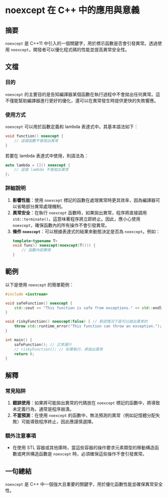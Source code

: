 <!--
Meta Description: # noexcept 在 C++ 中的應用與意義 ## 摘要 `noexcept` 是 C++11 中引入的一個關鍵字，用於標示函數是否會引發異常。透過使用 `noexcept`，開發者可以優化程式碼的性能並提高異常安全性。 ## 文檔 ### 目的 `noexcept` 的主要目的是告知編譯器某個...
Meta Keywords: noexcept, lambda, cpp, void, std
-->

# noexcept 在 C++ 中的應用與意義

## 摘要
`noexcept` 是 C++11 中引入的一個關鍵字，用於標示函數是否會引發異常。透過使用 `noexcept`，開發者可以優化程式碼的性能並提高異常安全性。

## 文檔
### 目的
`noexcept` 的主要目的是告知編譯器某個函數在執行過程中不會拋出任何異常。這不僅能幫助編譯器進行更好的優化，還可以在異常發生時提供更快的失敗響應。

### 使用方式
`noexcept` 可以用於函數定義和 lambda 表達式中。其基本語法如下：

```cpp
void function() noexcept {
    // 這個函數不會拋出異常
}
```

若要在 lambda 表達式中使用，則語法為：

```cpp
auto lambda = []() noexcept {
    // 這個 lambda 不會拋出異常
};
```

### 詳細說明
1. **影響性能**：使用 `noexcept` 標記的函數在處理異常時更具效率，因為編譯器可以省略部分異常處理機制。
2. **異常安全**：在執行 `noexcept` 函數時，如果拋出異常，程序將直接調用 `std::terminate()`，這意味著程序將立即終止。因此，應小心使用 `noexcept`，確保函數內的所有操作不會引發異常。
3. **條件 `noexcept`**：可以根據表達式的結果來動態決定是否為 `noexcept`。例如：
   ```cpp
   template<typename T>
   void func() noexcept(noexcept(T())) {
       // 函數內部實現
   }
   ```

## 範例
以下是使用 `noexcept` 的簡單範例：

```cpp
#include <iostream>

void safeFunction() noexcept {
    std::cout << "This function is safe from exceptions." << std::endl;
}

void riskyFunction() noexcept(false) { // 默認情況下是可以拋出異常的
    throw std::runtime_error("This function can throw an exception.");
}

int main() {
    safeFunction(); // 正常運行
    // riskyFunction(); // 如果執行，將拋出異常
    return 0;
}
```

## 解釋
### 常見陷阱
1. **錯誤使用**：如果將可能拋出異常的代碼放在 `noexcept` 標記的函數中，將導致未定義行為，通常是程序崩潰。
2. **不當預測**：在使用 `noexcept` 的函數中，無法預測的異常（例如記憶體分配失敗）可能導致程序終止，因此應謹慎選擇。

### 額外注意事項
- 在使用 STL 容器或其他庫時，當這些容器的操作要求元素類型的移動構造函數或拷貝構造函數是 `noexcept` 時，必須確保這些操作不會引發異常。

## 一句總結
`noexcept` 是 C++ 中一個強大且重要的關鍵字，用於優化函數性能並確保異常安全性。